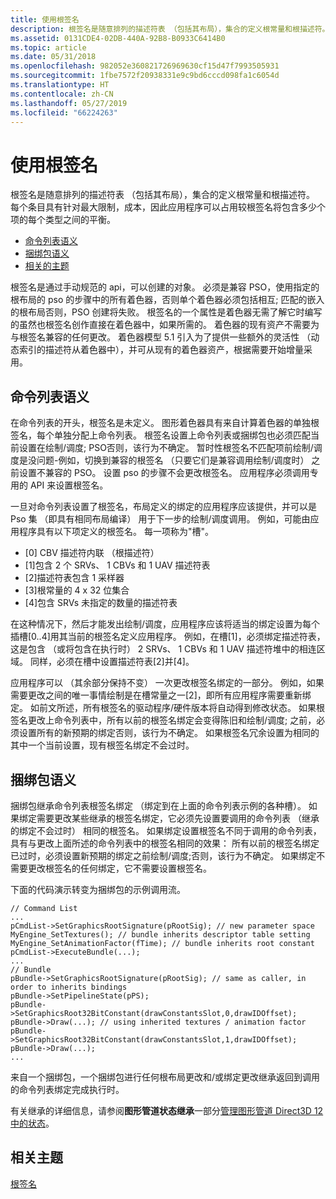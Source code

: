 ```yaml
---
title: 使用根签名
description: 根签名是随意排列的描述符表 （包括其布局），集合的定义根常量和根描述符。
ms.assetid: 0131CDE4-02DB-440A-92B8-B0933C6414B0
ms.topic: article
ms.date: 05/31/2018
ms.openlocfilehash: 982052e360821726969630cf15d47f7993505931
ms.sourcegitcommit: 1fbe7572f20938331e9c9bd6cccd098fa1c6054d
ms.translationtype: HT
ms.contentlocale: zh-CN
ms.lasthandoff: 05/27/2019
ms.locfileid: "66224263"
---
```

# <a name="using-a-root-signature"></a>使用根签名

根签名是随意排列的描述符表 （包括其布局），集合的定义根常量和根描述符。 每个条目具有针对最大限制，成本，因此应用程序可以占用较根签名将包含多少个项的每个类型之间的平衡。

-   [命令列表语义](#command-list-semantic)
-   [捆绑包语义](#bundle-semantics)
-   [相关的主题](#related-topics)

根签名是通过手动规范的 api，可以创建的对象。 必须是兼容 PSO，使用指定的根布局的 pso 的步骤中的所有着色器，否则单个着色器必须包括相互; 匹配的嵌入的根布局否则，PSO 创建将失败。 根签名的一个属性是着色器无需了解它时编写的虽然也根签名创作直接在着色器中，如果所需的。 着色器的现有资产不需要为与根签名兼容的任何更改。 着色器模型 5.1 引入为了提供一些额外的灵活性 （动态索引的描述符从着色器中），并可从现有的着色器资产，根据需要开始增量采用。

## <a name="command-list-semantic"></a>命令列表语义

在命令列表的开头，根签名是未定义。 图形着色器具有来自计算着色器的单独根签名，每个单独分配上命令列表。 根签名设置上命令列表或捆绑包也必须匹配当前设置在绘制/调度; PSO否则，该行为不确定。 暂时性根签名不匹配项前绘制/调度是没问题-例如，切换到兼容的根签名 （只要它们是兼容调用绘制/调度时） 之前设置不兼容的 PSO。 设置 pso 的步骤不会更改根签名。 应用程序必须调用专用的 API 来设置根签名。

一旦对命令列表设置了根签名，布局定义的绑定的应用程序应该提供，并可以是 Pso 集 （即具有相同布局编译） 用于下一步的绘制/调度调用。 例如，可能由应用程序具有以下项定义的根签名。 每一项称为"槽"。

-   \[0\] CBV 描述符内联 （根描述符）
-   \[1\]包含 2 个 SRVs、 1 CBVs 和 1 UAV 描述符表
-   \[2\]描述符表包含 1 采样器
-   \[3\]根常量的 4 x 32 位集合
-   \[4\]包含 SRVs 未指定的数量的描述符表

在这种情况下，然后才能发出绘制/调度，应用程序应该将适当的绑定设置为每个插槽\[0..4\]用其当前的根签名定义应用程序。 例如，在槽\[1\]，必须绑定描述符表，这是包含 （或将包含在执行时） 2 SRVs、 1 CBVs 和 1 UAV 描述符堆中的相连区域。 同样，必须在槽中设置描述符表\[2\]并\[4\]。

应用程序可以 （其余部分保持不变） 一次更改根签名绑定的一部分。 例如，如果需要更改之间的唯一事情绘制是在槽常量之一\[2\]，即所有应用程序需要重新绑定。 如前文所述，所有根签名的驱动程序/硬件版本将自动得到修改状态。 如果根签名更改上命令列表中，所有以前的根签名绑定会变得陈旧和绘制/调度; 之前，必须设置所有的新预期的绑定否则，该行为不确定。 如果根签名冗余设置为相同的其中一个当前设置，现有根签名绑定不会过时。

## <a name="bundle-semantics"></a>捆绑包语义

捆绑包继承命令列表根签名绑定 （绑定到在上面的命令列表示例的各种槽）。 如果绑定需要更改某些继承的根签名绑定，它必须先设置要调用的命令列表 （继承的绑定不会过时） 相同的根签名。 如果绑定设置根签名不同于调用的命令列表，具有与更改上面所述的命令列表中的根签名相同的效果： 所有以前的根签名绑定已过时，必须设置新预期的绑定之前绘制/调度;否则，该行为不确定。 如果绑定不需要更改根签名的任何绑定，它不需要设置根签名。

下面的代码演示转变为捆绑包的示例调用流。

``` syntax
// Command List
...
pCmdList->SetGraphicsRootSignature(pRootSig); // new parameter space
MyEngine_SetTextures(); // bundle inherits descriptor table setting
MyEngine_SetAnimationFactor(fTime); // bundle inherits root constant
pCmdList->ExecuteBundle(...);
...
// Bundle
pBundle->SetGraphicsRootSignature(pRootSig); // same as caller, in order to inherits bindings
pBundle->SetPipelineState(pPS); 
pBundle->SetGraphicsRoot32BitConstant(drawConstantsSlot,0,drawIDOffset);
pBundle->Draw(...); // using inherited textures / animation factor
pBundle->SetGraphicsRoot32BitConstant(drawConstantsSlot,1,drawIDOffset);
pBundle->Draw(...);
...
```

来自一个捆绑包，一个捆绑包进行任何根布局更改和/或绑定更改继承返回到调用的命令列表绑定完成执行时。

有关继承的详细信息，请参阅**图形管道状态继承**一部分[管理图形管道 Direct3D 12 中的状态](managing-graphics-pipeline-state-in-direct3d-12.md)。

## <a name="related-topics"></a>相关主题

<dl> <dt>

[根签名](root-signatures.md)
</dt> </dl>

 

 




